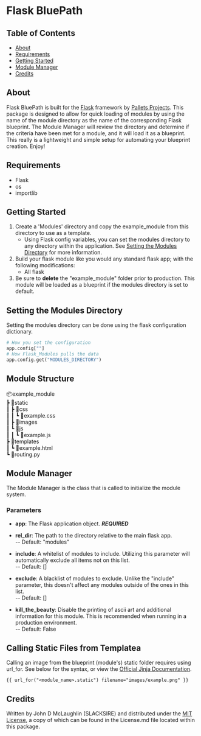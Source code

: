 # Flask BluePath

## Table of Contents
- [About](#about)
- [Requirements](#requirements)
- [Getting Started](#getting-started)
- [Module Manager](#module-manager)
- [Credits](#credits)

## About
Flask BluePath is built for the [Flask](https://palletsprojects.com/projects/flask) framework by [Pallets Projects](https://palletsprojects.com/). This package is designed to allow for quick loading of modules by using the name of the module directory as the name of the corresponding Flask blueprint. The Module Manager will review the directory and determine if the criteria have been met for a module, and it will load it as a blueprint.  
This really is a lightweight and simple setup for automating  your blueprint creation. Enjoy!

## Requirements
- Flask
- os
- importlib

## Getting Started
1. Create a 'Modules' directory and copy the example_module from this directory to use as a template.
    - Using Flask config variables, you can set the modules directory to any directory within the application. See [Setting the Modules Directory](#setting-the-modules-directory) for more information.
2. Build your flask module like you would any standard flask app; with the following modifications:
    - All flask 
3. Be sure to **delete** the "example_module" folder prior to production. This module will be loaded as a blueprint if the modules directory is set to default.

## Setting the Modules Directory
Setting the modules directory can be done using the flask configuration dictionary.
```python
# How you set the configuration
app.config[""]
# How Flask_Modules pulls the data
app.config.get("MODULES_DIRECTORY")
```

## Module Structure
📦example_module  
 ┣ 📂static  
 ┃ ┣ 📂css  
 ┃ ┃ ┗ 📜example.css  
 ┃ ┣ 📂images  
 ┃ ┗ 📂js  
 ┃ ┃ ┗ 📜example.js  
 ┣ 📂templates  
 ┃ ┗ 📜example.html  
 ┗ 📜routing.py  

 ## Module Manager
 The Module Manager is the class that is called to initialize the module system.
 ### Parameters
 - **app**: The Flask application object. ***REQUIRED***

 - **rel_dir**: The path to the directory relative to the main flask app.  
 -- Default: "modules"  

 - **include**: A whitelist of modules to include. Utilizing this parameter will automatically exclude all items not on this list.  
 -- Default: []  

 - **exclude**: A blacklist of modules to exclude. Unlike the "include" parameter, this doesn't affect any modules outside of the ones in this list.  
 -- Default: []  

 - **kill_the_beauty**: Disable the printing of ascii art and additional information for this module. This is recommended when running in a production environment.  
 -- Default: False  

 ## Calling Static Files from Templatea
 Calling an image from the blueprint (module's) static folder requires using url_for. See below for the syntax, or view the [Official Jinja Documentation](https://jinja.palletsprojects.com/en/stable/).
 ```
 {{ url_for("<module_name>.static") filename="images/example.png" }}
 ```


## Credits
Written by John D McLaughlin (SLACKSIRE) and distributed under the [MIT License](/License.md), a copy of which can be found in the License.md file located within this package.

